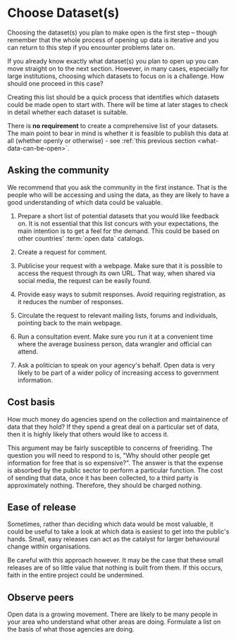 # Choose Dataset(s)

Choosing the dataset(s) you plan to make open is the first step – though
remember that the whole process of opening up data is iterative and you can
return to this step if you encounter problems later on.

If you already know exactly what dataset(s) you plan to open up you can move
straight on to the next section. However, in many cases, especially for large
institutions, choosing which datasets to focus on is a challenge. How should
one proceed in this case?

Creating this list should be a quick process that identifies which datasets
could be made open to start with. There will be time at later stages to check
in detail whether each dataset is suitable.

There is **no requirement** to create a comprehensive list of your datasets.
The main point to bear in mind is whether it is feasible to publish this data
at all (whether openly or otherwise) - see :ref:\`this previous section
<what-data-can-be-open\>\`.

## Asking the community

We recommend that you ask the community in the first instance. That is the
people who will be accessing and using the data, as they are likely to have
a good understanding of which data could be valuable.

1.  Prepare a short list of potential datasets that you would like feedback on.
    It is not essential that this list concurs with your expectations, the main
    intention is to get a feel for the demand.  This could be based on other
    countries' :term:\`open data\` catalogs.

2.  Create a request for comment.

3.  Publicise your request with a webpage. Make sure that it is possible to
    access the request through its own URL. That way, when shared via social
    media, the request can be easily found.

4.  Provide easy ways to submit responses. Avoid requiring registration, as it
    reduces the number of responses.

5.  Circulate the request to relevant mailing lists, forums and individuals,
    pointing back to the main webpage.

6.  Run a consultation event. Make sure you run it at a convenient time where
    the average business person, data wrangler and official can attend.

7.  Ask a politician to speak on your agency's behalf. Open data is very likely
    to be part of a wider policy of increasing access to government
    information.

## Cost basis

How much money do agencies spend on the collection and maintainence of data
that they hold? If they spend a great deal on a particular set of data, then it
is highly likely that others would like to access it.

This argument may be fairly susceptible to concerns of freeriding. The question
you will need to respond to is, "Why should other people get information for
free that is so expensive?". The answer is that the expense is absorbed by the
public sector to perform a particular function. The cost of sending that data,
once it has been collected, to a third party is approximately nothing.
Therefore, they should be charged nothing.

## Ease of release

Sometimes, rather than deciding which data would be most valuable, it could be
useful to take a look at which data is easiest to get into the public's hands.
Small, easy releases can act as the catalyst for larger behavioural change
within organisations.

Be careful with this approach however. It may be the case that these small
releases are of so little value that nothing is built from them.  If this
occurs, faith in the entire project could be undermined.

## Observe peers

Open data is a growing movement. There are likely to be many people in your
area who understand what other areas are doing. Formulate a list on the basis
of what those agencies are doing.

